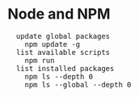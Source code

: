 # Node and NPM

<pre>
  update global packages
    npm update -g
  list available scripts
    npm run
  list installed packages
    npm ls --depth 0
    npm ls --global --depth 0
</pre>
